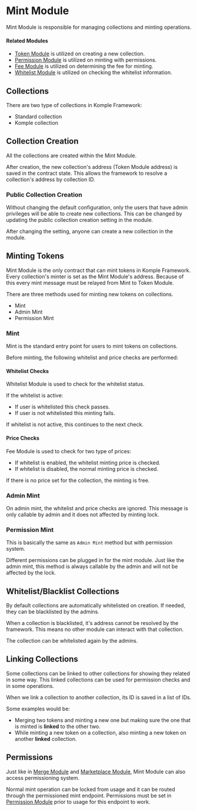 # Mint Module

Mint Module is responsible for managing collections and minting operations.

#### Related Modules

- [Token Module](/docs/komple-framework/modules/08-Token-Module.md) is utilized on creating a new collection.
- [Permission Module](/docs/komple-framework/modules/07-Permission-Module.md) is utilized on minting with permissions.
- [Fee Module](/docs/komple-framework/modules/01-Fee-Module.md) is utilized on determining the fee for minting.
- [Whitelist Module](/docs/komple-framework/modules/09-Whitelist-Module.md) is utilized on checking the whitelist information.

## Collections

There are two type of collections in Komple Framework:

- Standard collection
- Komple collection

## Collection Creation

All the collections are created within the Mint Module. 

After creation, the new collection's address (Token Module address) is saved in the contract state. This allows the framework to resolve a collection's address by collection ID.

### Public Collection Creation

Without changing the default configuration, only the users that have admin privileges will be able to create new collections. This can be changed by updating the public collection creation setting in the module.

After changing the setting, anyone can create a new collection in the module.

## Minting Tokens

Mint Module is the only contract that can mint tokens in Komple Framework. Every collection's minter is set as the Mint Module's address. Because of this every mint message must be relayed from Mint to Token Module.

There are three methods used for minting new tokens on collections.

- Mint
- Admin Mint
- Permission Mint

### Mint

Mint is the standard entry point for users to mint tokens on collections.

Before minting, the following whitelist and price checks are performed:

#### Whitelist Checks

Whitelist Module is used to check for the whitelist status.

If the whitelist is active:

- If user is whitelisted this check passes.
- If user is not whitelisted this minting fails.

If whitelist is not active, this continues to the next check.

#### Price Checks

Fee Module is used to check for two type of prices:

- If whitelist is enabled, the whitelist minting price is checked.
- If whitelist is disabled, the normal minting price is checked.

If there is no price set for the collection, the minting is free.

### Admin Mint

On admin mint, the whitelist and price checks are ignored. This message is only callable by admin and it does not affected by minting lock.

### Permission Mint

This is basically the same as `Admin Mint` method but with permission system.

Different permissions can be plugged in for the mint module. Just like the admin mint, this method is always callable by the admin and will not be affected by the lock.

## Whitelist/Blacklist Collections

By default collections are automatically whitelisted on creation. If needed, they can be blacklisted by the admins.

When a collection is blacklisted, it's address cannot be resolved by the framework. This means no other module can interact with that collection.

The collection can be whitelisted again by the admins.

## Linking Collections

Some collections can be linked to other collections for showing they related in some way. This linked collections can be used for permission checks and in some operations.

When we link a collection to another collection, its ID is saved in a list of IDs.

Some examples would be:

- Merging two tokens and minting a new one but making sure the one that is minted is **linked** to the other two.
- While minting a new token on a collection, also minting a new token on another **linked** collection.

## Permissions

Just like in [Merge Module](/docs/komple-framework/modules/04-Merge-Module.md) and [Marketplace Module](/docs/komple-framework/modules/03-Marketplace-Module.md), Mint Module can also access permissioning system.

Normal mint operation can be locked from usage and it can be routed through the permissioned mint endpoint. Permissions must be set in [Permission Module](/komple-framework/modules/Permission-Module) prior to usage for this endpoint to work.